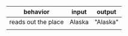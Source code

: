 | behavior |  input   |  output  |
|----------|:--------:|:--------:|
|reads out the place| Alaska | "Alaska" |
||||
